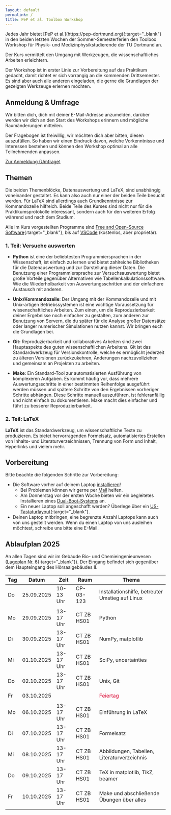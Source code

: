 ```yaml
---
layout: default
permalink: /
title: PeP et al. Toolbox Workshop
---
```


<p class="lead" markdown="1">
Jedes Jahr bietet [PeP et al.](https://pep-dortmund.org){:target="_blank"}
in den beiden letzten Wochen der Sommer-Semesterferien den Toolbox Workshop
für Physik- und Medizinphysikstudierende der TU Dortmund an. </p>

Der Kurs vermittelt den Umgang mit Werkzeugen, die wissenschaftliches Arbeiten erleichtern.

Der Workshop ist in erster Linie zur Vorbereitung auf das Praktikum gedacht,
damit richtet er sich vorrangig an die kommenden Drittsemester.
Es sind aber auch alle anderen eingeladen,
die gerne die Grundlagen der gezeigten Werkzeuge erlernen möchten.


## Anmeldung & Umfrage

Wir bitten dich, dich mit deiner E-Mail-Adresse anzumelden,
darüber werden wir dich an den Start des Workshops erinnern
und mögliche Raumänderungen mitteilen.

Der Fragebogen ist freiwillig, wir möchten dich aber bitten, diesen auszufüllen.
So haben wir einen Eindruck davon, welche Vorkenntnisse und Interessen bestehen
und können den Workshop optimal an alle Teilnehmenden anpassen.

<!--
Zur Zeit ist die Umfrage noch nicht freigeschaltet.
-->

<div class="text-center mb-3">
<a target="_blank" role="button" class="btn btn-primary" href="https://registration.pep-dortmund.org/events/toolbox25/registration/">Zur Anmeldung (Umfrage)</a>
</div>

## Themen

Die beiden Themenblöcke, Datenauswertung und LaTeX, sind unabhängig voneinander gestaltet.
Es kann also auch nur einer der beiden Teile besucht werden.
Für LaTeX sind allerdings auch Grundkenntnisse zur Kommandozeile hilfreich.
Beide Teile des Kurses sind nicht nur für die Praktikumsprotokolle interessant,
sondern auch für den weiteren Erfolg während und nach dem Studium.

Alle im Kurs vorgestellten Programme sind [Free and Open-Source Software](https://en.wikipedia.org/wiki/Free_and_open-source_software){:target="_blank"},
bis auf [VSCode](/install/windows_10/#VSCode) (kostenlos, aber proprietär).


### 1. Teil: Versuche auswerten

* **Python** ist eine der beliebtesten Programmiersprachen in der Wissenschaft,
  ist einfach zu lernen und bietet zahlreiche Bibliotheken für die Datenauswertung
  und zur Darstellung dieser Daten.
  Die Benutzung einer Programmiersprache zur Versuchsauswertung bietet große Vorteile
  gegenüber Alternativen wie Tabellenkalkulationssoftware.
  Wie die Wiederholbarkeit von Auswertungsschritten und der einfachere Austausch mit anderen.

* **Unix/Kommandozeile**: Der Umgang mit der Kommandozeile und mit Unix-artigen
  Betriebssystemen ist eine wichtige Voraussetzung für wissenschaftliches Arbeiten.
  Zum einen, um die Reproduzierbarkeit deiner Ergebnisse noch einfacher zu gestalten,
  zum anderen zur Benutzung von Servern, die du später für die Analyse großer Datensätze
  oder langer numerischer Simulationen nutzen kannst.
  Wir bringen euch die Grundlagen bei.

* **Git:** Reproduzierbarkeit und kollaboratives Arbeiten sind zwei Hauptaspekte
  des guten wissenschaftlichen Arbeitens.
  Git ist das Standardwerkzeug für Versionskontrolle,
  welche es ermöglicht jederzeit zu älteren Versionen zurückzukehren,
  Änderungen nachzuvollziehen und gemeinsam an Projekten zu arbeiten.

* **Make**: Ein Standard-Tool zur automatisierten Ausführung von komplexeren Aufgaben.
  Es kommt häufig vor, dass mehrere Auswertungsschritte in einer bestimmten Reihenfolge
  ausgeführt werden müssen und spätere Schritte von den Ergebnissen vorheriger Schritte abhängen.
  Diese Schritte manuell auszuführen, ist fehleranfällig und nicht einfach zu dokumentieren.
  Make macht dies einfacher und führt zu besserer Reproduzierbarkeit.

### 2. Teil: LaTeX

**LaTeX** ist das Standardwerkzeug, um wissenschaftliche Texte zu produzieren.
  Es bietet hervorragenden Formelsatz, automatisiertes Erstellen von Inhalts-
  und Literaturverzeichnissen, Trennung von Form und Inhalt, Hyperlinks und vielem mehr.


## Vorbereitung

Bitte beachte die folgenden Schritte zur Vorbereitung:

- Die Software vorher auf deinem Laptop [installieren](/install/install/)!
  - Bei Problemen können wir gerne per [Mail](/problem/) helfen.
  - Am Donnerstag vor der ersten Woche bieten wir ein begleitetes Installieren eines [Dual-Boot-Systems](/install/dualboot/) an.
  - Ein neuer Laptop soll angeschafft werden? Überlege über ein [US-Tastaturlayout](https://endler.dev/2018/keyboard/){:target="_blank"}.
- Deinen Laptop mitbringen, eine begrenzte Anzahl Laptops kann auch von uns gestellt werden.
  Wenn du einen Laptop von uns ausleihen möchtest, schreibe uns bitte eine E-Mail.

## Ablaufplan 2025

<!-- Es steht noch kein Hörsaal fest. (**t**o **b**e **d**etermined) -->
An allen Tagen sind wir im Gebäude Bio- und Chemieingenieurwesen
([Lageplan Nr. 6](https://www.tu-dortmund.de/storages/tu_website/Referat_1/News/2019/2019_10_Oktober/191010_TU_Lageplan_A4_WEB_2019.pdf){:target="_blank"}).
Der Eingang befindet sich gegenüber dem Haupteingang des Hörsaalgebäudes II.

<table class="table table-hover">
<thead>
  <tr>
  <th>Tag</th>
  <th>Datum</th>
  <th>Zeit</th>
  <th>Raum</th>
  <th>Thema</th>
  </tr>
</thead>
<tbody>
  <tr>
  <td>Do</td>
  <td>25.09.2025</td>
  <td>10-13 Uhr</td>
  <td>CP-03-123</td>
  <td>Installationshilfe, betreuter Umstieg auf Linux
   </td>
  </tr>
  <tr>
  <td colspan="5"></td>
  </tr>
  <tr>
  <td>Mo</td>
  <td>29.09.2025</td>
  <td>13-17 Uhr</td>
  <td>CT ZB HS01</td>
  <td>Python</td>
  </tr>
  <tr>
  <td>Di</td>
  <td>30.09.2025</td>
  <td>13-17 Uhr</td>
  <td>CT ZB HS01</td>
  <td>NumPy, matplotlib</td>
  </tr>
  <tr>
  <td>Mi</td>
  <td>01.10.2025</td>
  <td>13-17 Uhr</td>
  <td>CT ZB HS01</td>
  <td>SciPy, uncertainties</td>
  </tr>
  <tr>
  <td>Do</td>
  <td>02.10.2025</td>
  <td>13-17 Uhr</td>
  <td>CT ZB HS01</td>
  <td>Unix, Git</td>
  </tr>
  <tr>
  <td>Fr</td>
  <td>03.10.2025</td>
  <td></td>
  <td></td>
  <td><span style="color:crimson"> Feiertag </span></td>
  </tr>
  <tr>
  <td colspan="5"></td>
  </tr>
  <tr>
  <td>Mo</td>
  <td>06.10.2025</td>
  <td>13-17 Uhr</td>
  <td>CT ZB HS01</td>
  <td>Einführung in LaTeX</td>
  </tr>
  <tr>
  <td>Di</td>
  <td>07.10.2025</td>
  <td>13-17 Uhr</td>
  <td>CT ZB HS01</td>
  <td>Formelsatz</td>
  </tr>
  <tr>
  <td>Mi</td>
  <td>08.10.2025</td>
  <td>13-17 Uhr</td>
  <td>CT ZB HS01</td>
  <td>Abbildungen, Tabellen, Literaturverzeichnis</td>
  </tr>
  <tr>
  <td>Do</td>
  <td>09.10.2025</td>
  <td>13-17 Uhr</td>
  <td>CT ZB HS01</td>
  <td>TeX in matplotlib, TikZ, beamer</td>
  </tr>
  <tr>
  <td>Fr</td>
  <td>10.10.2025</td>
  <td>13-17 Uhr</td>
  <td>CT ZB HS01</td>
  <td>Make und abschließende Übungen über alles</td>
  </tr>
  <tr>
  <td colspan="5"></td>
  </tr>
</tbody>
</table>
